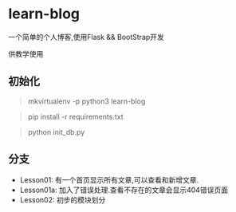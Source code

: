 # learn-blog

一个简单的个人博客,使用Flask && BootStrap开发

供教学使用

## 初始化

 > mkvirtualenv -p python3 learn-blog

 > pip install -r requirements.txt

 > python init_db.py

## 分支

 - Lesson01:  有一个首页显示所有文章,可以查看和新增文章.
 - Lesson01a: 加入了错误处理.查看不存在的文章会显示404错误页面
 - Lesson02:  初步的模块划分
